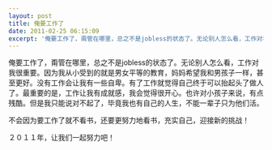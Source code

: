 ```yaml
---
layout: post
title: 俺要工作了
date: 2011-02-25 06:15:09
excerpt: '俺要工作了，甭管在哪里，总之不是jobless的状态了。无论别人怎么看，工作对我很重要。因为我从小受到的就是男女平等的教育，妈妈希望我和男孩子一样，甚至更好。没有工作会让我有一些自卑。有了工作就觉得自'
---
```




俺要工作了，甭管在哪里，总之不是jobless的状态了。无论别人怎么看，工作对我很重要。因为我从小受到的就是男女平等的教育，妈妈希望我和男孩子一样，甚至更好。没有工作会让我有一些自卑。有了工作就觉得自己终于可以抬起头了做人了。最重要的是，工作让我有成就感，我会觉得很开心。也许对小孩子来说，有点残酷。但是我只能说对不起了，毕竟我也有自己的人生，不能一辈子只为他们活。


不会因为要工作了就不看书，还要更努力地看书，充实自己，迎接新的挑战！

２０１１年，让我们一起努力吧！


